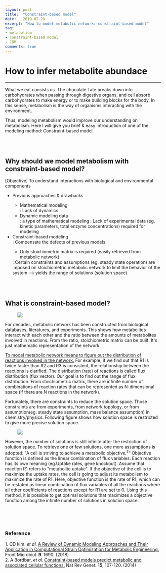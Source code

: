 ```yaml
---
layout: post
title:  "Constraint-based model"
date:   2019-02-28
excerpt: "How to model metabolic network: constraint-based model"
tag:
- metabolism
- constraint-based model
- CBM
comments: true
---
```


<h1> How to infer metabolite abundace </h1>
<hr>
What we eat consists us. The chocolate I ate breaks down into carbohydrates when passing through digestive organs, and cell absorb carbohydrates to make energy or to make building blocks for the body. In this sense, metabolism is the way of organisms interacting with the environment. 

Thus, modeling metabolism would improve our understanding on metabolism. Here I will give you brief & easy introduction of one of the modeling method: Constraint-based model.   


<br><br>
<h2> Why should we model metabolism with constraint-based model? </h2>

[Objective] To understand interactions with biological and environmental components
<ul>
    <li>Previous approaches & drawbacks</li>
        <ul>
            <li>Mathematical modeling</li>
                : Lack of dynamics 
            <li>Dynamic modeling data</li>
                : a type of mathematical modeling
                : Lack of experimental data (eg. kinetic parameters, total enzyme concentrations) required for modeling
        </ul>
    <li> Constraint-based modeling </li>
        : Compensate the defects of previous models
        <ul> <li> Only stoichiometric matrix is required (easily retrieved from metabolic network)</li> </ul>
        : Certain constraints and assumptions (eg. steady state operation) are imposed on stoichiometric metabolic network to limit the behavior of the system --> yields the range of solutions (solution space)
</ul>

<br><br>

<h2> What is constraint-based model? </h2>
<figure>
	<img src="https://i.imgur.com/zQb6QF3.jpg">
</figure>

For decades, metabolic network has been constructed from  biological databases, literatures, and experiments. This shows how metabolites interact with each other and the ratio between the amounts of metabolites involved in reactions. From the ratio, stoichiometric matrix can be built. It's just mathematic representation of the network.

<u>To model metabolic network means to figure out the distribution of reactions involved in the network.</u> For example, if we find out that R1 is twice faster than R2 and R3 is consistent, the relationship between the reactions is clarified. The distribution (rate) of reactions is called flux distribution (flux vector). Our goal is to find out the range of flux distribution. From stoichiometric matrix, there are infinite number of combinations of reaction rates that can be represented as N-dimensional space (if there are N reactions in the network). 

Fortunately, there are constraints to reduce the solution space. Those constraints are from experiments, from network topology, or from assumption(eg. steady state assumption, mass balance assumption) in chemistry/physics. Following figure shows how solution space is restricted to give more precise solution space.

<figure>
	<img src="https://i.imgur.com/fEdmOHv.png">
</figure>

However, the number of solutions is still infinite after the restriction of solution space. To retrieve one or few solutions, one more assumptions is adopted: "A cell is striving to achieve a metabolic objective.<sup>2</sup>" Objective function is defined as the linear combination of flux variables. Each reaction has its own meaning (eg.Uptake rates, gene knockout). Assume that reaction R1 refers to "metabolite uptake". If the objective of the cell is to maximize the uptake rates, the cell is going to adjust its metabolism to maximize the rate of R1. Here, objective function is the rate of R1, which can be restated as linear combination of flux variables of all the reactions where all other coefficients of reactions except for R1 are set to 0. Using this method, it is possible to get optimal solutions that maximizes a objective function among the infinite number of solutions in solution space. 

<br><br><br>
<h3> Reference </h3>
1. OD kim. <i>et al.</i> <a href="https://www.frontiersin.org/articles/10.3389/fmicb.2018.01690/full"> A Review of Dynamic Modeling Approaches and Their Application in Computational Strain Optimization for Metabolic Engineering. </a> Front Microbiol. <b>9</b>. 1690. (2018)
<br>
2. A Bordbar. <i>et al.</i> <a href="https://www.nature.com/articles/nrg3643"> Constraint-based models predict metabolic and associated cellular functions.</a> Nat Rev Genet. <b>15</b>, 107-120. (2014)
